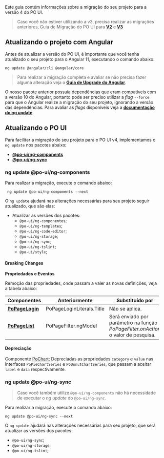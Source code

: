 [comment]: # (@label Migração do PO UI para V4)
[comment]: # (@link guides/migration-poui-v4)

Este guia contém informações sobre a migração do seu projeto para a versão 4 do PO UI.

> Caso você não estiver utilizando a v3, precisa realizar as migrações anteriores, 
Guia de Migração do PO UI para [**V2**](guides/migration-poui-v2) e [**V3**](guides/migration-poui-v3)

## Atualizando o projeto com Angular

Antes de atualizar a versão do PO UI, é importante que você tenha atualizado o seu projeto para
o Angular 11, executando o comando abaixo:

```
ng update @angular/cli @angular/core
```

> Para realizar a migração completa e avaliar se não precisa fazer alguma alteração veja o [**Guia de Upgrade do Angular**](https://update.angular.io/).

O nosso pacote anterior possuía dependências que eram compatíveis com a versão 10 do Angular, portanto
pode ser preciso utilizar a *flag* `--force` para que o Angular realize a migração do seu projeto, ignorando a versão das dependências.
Para avaliar as *flags* disponíveis veja a [**documentação do ng update**](https://angular.io/cli/update).

## Atualizando o PO UI

Para facilitar a migração do seu projeto para o PO UI v4, implementamos o `ng update` nos pacotes abaixo:

- [**@po-ui/ng-components**](guides/migration-poui-v4#components)
- [**@po-ui/ng-sync**](guides/migration-poui-v4#sync)


<a id="components"></a>
### ng update @po-ui/ng-components

Para realizar a migração, execute o comando abaixo:

``` ng update @po-ui/ng-components --next```

O `ng update` ajudará nas alterações necessárias para seu projeto seguir atualizado, que são elas:
  - Atualizar as versões dos pacotes:
    - `@po-ui/ng-componentes`;
    - `@po-ui/ng-templates`;
    - `@po-ui/ng-code-editor`;
    - `@po-ui/ng-storage`;
    - `@po-ui/ng-sync`;
    - `@po-ui/ng-tslint`;
    - `@po-ui/style`;

#### Breaking Changes

<b> Propriedades e Eventos </b>

Remoção das propriedades, onde passam a valer as novas definições, veja a tabela abaixo:

<div class="po-row">
  <div class="po-sm-12">
    <table class="po-table">
      <thead>
        <tr class="po-table-header">
          <th class="po-table-header-ellipsis">Componentes</th>
          <th class="po-table-header-ellipsis">Anteriormente</th>
          <th class="po-table-header-ellipsis">Substituído por</th>
        </tr>
      </thead>
      <tbody>
        <tr class="po-table-row">
          <td class="po-table-column">
          <a href="/documentation/po-page-login"><strong>PoPageLogin</strong></a>
          </td>
          <td class="po-table-column"> PoPageLoginLiterals.Title
          </td>
          <td class="po-table-column"> 
            Não se aplica.
          </td>
        </tr>
        <tr class="po-table-row">
          <td class="po-table-column">
          <a href="/documentation/po-page-list"><strong>PoPageList</strong></a>
          </td>
          <td class="po-table-column"> PoPageFilter.ngModel
          </td>
          <td class="po-table-column">
            Será enviado por parâmetro na função <i>PoPageFilter.onAction</i> o valor de pesquisa.
          </td>
        </tr>
      </tbody>
    </table>
  </div>
</div>

#### Depreciação

Componente <a href="/documentation/po-chart">PoChart:</a>
Depreciadas as propriedades `category` e `value` nas interfaces `PoPieChartSeries` e `PoDonutChartSeries`,
que passam a aceitar `label` e `data` respectivamente.

<a id="sync"></a>
### ng update @po-ui/ng-sync

> Caso você também utilize `@po-ui/ng-components` não há necessidade de executar o *ng update* do `@po-ui/ng-sync`.

Para realizar a migração, execute o comando abaixo:

```
ng update @po-ui/ng-sync --next
```

O `ng update` ajudará nas alterações necessárias para seu projeto, que será atualizar as versões dos pacotes:
  - `@po-ui/ng-sync`;
  - `@po-ui/ng-storage`;
  - `@po-ui/ng-tslint`;

